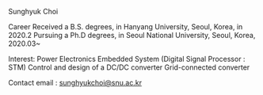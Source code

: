 Sunghyuk Choi

Career
Received a B.S. degrees, in Hanyang University, Seoul, Korea, in 2020.2
Pursuing a Ph.D degrees, in Seoul National University, Seoul, Korea, 2020.03~

Interest: Power Electronics
Embedded System (Digital Signal Processor : STM)
Control and design of a DC/DC converter
Grid-connected converter

Contact
email : sunghyukchoi@snu.ac.kr
